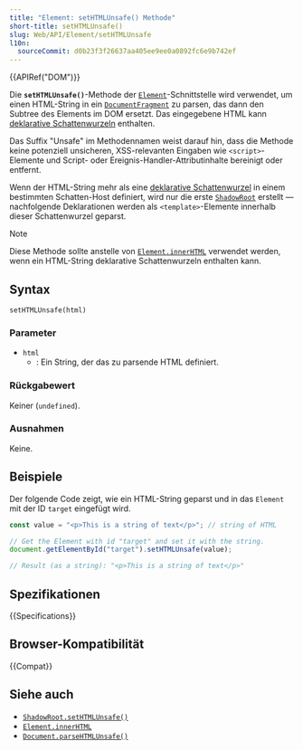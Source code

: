 ```yaml
---
title: "Element: setHTMLUnsafe() Methode"
short-title: setHTMLUnsafe()
slug: Web/API/Element/setHTMLUnsafe
l10n:
  sourceCommit: d0b23f3f26637aa405ee9ee0a0892fc6e9b742ef
---
```


{{APIRef("DOM")}}

Die **`setHTMLUnsafe()`**-Methode der [`Element`](/de/docs/Web/API/Element)-Schnittstelle wird verwendet, um einen HTML-String in ein [`DocumentFragment`](/de/docs/Web/API/DocumentFragment) zu parsen, das dann den Subtree des Elements im DOM ersetzt. Das eingegebene HTML kann [deklarative Schattenwurzeln](/de/docs/Web/HTML/Element/template#declarative_shadow_dom) enthalten.

Das Suffix "Unsafe" im Methodennamen weist darauf hin, dass die Methode keine potenziell unsicheren, XSS-relevanten Eingaben wie `<script>`-Elemente und Script- oder Ereignis-Handler-Attributinhalte bereinigt oder entfernt.

Wenn der HTML-String mehr als eine [deklarative Schattenwurzel](/de/docs/Web/HTML/Element/template#declarative_shadow_dom) in einem bestimmten Schatten-Host definiert, wird nur die erste [`ShadowRoot`](/de/docs/Web/API/ShadowRoot) erstellt — nachfolgende Deklarationen werden als `<template>`-Elemente innerhalb dieser Schattenwurzel geparst.

> [!NOTE]
> Diese Methode sollte anstelle von [`Element.innerHTML`](/de/docs/Web/API/Element/innerHTML) verwendet werden, wenn ein HTML-String deklarative Schattenwurzeln enthalten kann.

## Syntax

```js-nolint
setHTMLUnsafe(html)
```

### Parameter

- `html`
  - : Ein String, der das zu parsende HTML definiert.

### Rückgabewert

Keiner (`undefined`).

### Ausnahmen

Keine.

## Beispiele

Der folgende Code zeigt, wie ein HTML-String geparst und in das `Element` mit der ID `target` eingefügt wird.

```js
const value = "<p>This is a string of text</p>"; // string of HTML

// Get the Element with id "target" and set it with the string.
document.getElementById("target").setHTMLUnsafe(value);

// Result (as a string): "<p>This is a string of text</p>"
```

## Spezifikationen

{{Specifications}}

## Browser-Kompatibilität

{{Compat}}

## Siehe auch

- [`ShadowRoot.setHTMLUnsafe()`](/de/docs/Web/API/ShadowRoot/setHTMLUnsafe)
- [`Element.innerHTML`](/de/docs/Web/API/Element/innerHTML)
- [`Document.parseHTMLUnsafe()`](/de/docs/Web/API/Document/parseHTMLUnsafe_static)
